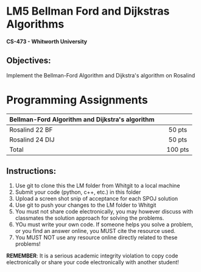 # LM5 Bellman Ford and Dijkstras Algorithms
#### CS-473 - Whitworth University

## Objectives:
Implement the Bellman-Ford Algorithm and Dijkstra's algorithm on Rosalind 

# Programming Assignments
| Bellman-Ford Algorithm and Dijkstra's algorithm |         |         |
| ----------------------------|:-----------------:|:-------:|
| Rosalind 22 BF              |                   | 50 pts |
| Rosalind 24 DIJ             |                   | 50 pts |
| Total                       |                   | 100 pts  |

## Instructions:
1. Use git to clone this the LM folder from Whitgit to a local machine 
2. Submit your code (python, c++, etc.) in this folder
3. Upload a screen shot snip of acceptance for each SPOJ solution
4. Use git to push your changes to the LM folder to Whitgit
5. You must not share code electronically, you may however discuss with classmates the solution approach for solving the problems. 
6. YOu must write your own code. If someone helps you solve a problem, or you find an answer online, you MUST cite the resource used. 
7. You MUST NOT use any resource online directly related to these problems!

__REMEMBER__: It is a serious academic integrity violation to copy code electronically or share your code electronically with another student! 